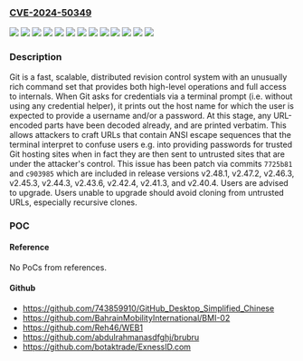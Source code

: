 ### [CVE-2024-50349](https://cve.mitre.org/cgi-bin/cvename.cgi?name=CVE-2024-50349)
![](https://img.shields.io/static/v1?label=Product&message=git&color=blue)
![](https://img.shields.io/static/v1?label=Version&message=%3C%3D%202.40.3%20&color=brightgreen)
![](https://img.shields.io/static/v1?label=Version&message=%3D%202.48.0%20&color=brightgreen)
![](https://img.shields.io/static/v1?label=Version&message=%3E%3D%202.41.0%2C%20%3C%3D%202.41.2%20&color=brightgreen)
![](https://img.shields.io/static/v1?label=Version&message=%3E%3D%202.42.0%2C%20%3C%3D%202.42.3%20&color=brightgreen)
![](https://img.shields.io/static/v1?label=Version&message=%3E%3D%202.43.0%2C%20%3C%3D%202.43.5%20&color=brightgreen)
![](https://img.shields.io/static/v1?label=Version&message=%3E%3D%202.44.0%2C%20%3C%3D%202.44.2%20&color=brightgreen)
![](https://img.shields.io/static/v1?label=Version&message=%3E%3D%202.45.0%2C%20%3C%3D%202.45.2%20&color=brightgreen)
![](https://img.shields.io/static/v1?label=Version&message=%3E%3D%202.46.0%2C%20%3C%3D%202.46.2%20&color=brightgreen)
![](https://img.shields.io/static/v1?label=Version&message=%3E%3D%202.47.0%2C%20%3C%202.47.2%20&color=brightgreen)
![](https://img.shields.io/static/v1?label=Vulnerability&message=CWE-116%3A%20Improper%20Encoding%20or%20Escaping%20of%20Output&color=brightgreen)
![](https://img.shields.io/static/v1?label=Vulnerability&message=CWE-147%3A%20Improper%20Neutralization%20of%20Input%20Terminators&color=brightgreen)
![](https://img.shields.io/static/v1?label=Vulnerability&message=CWE-150%3A%20Improper%20Neutralization%20of%20Escape%2C%20Meta%2C%20or%20Control%20Sequences&color=brightgreen)

### Description

Git is a fast, scalable, distributed revision control system with an unusually rich command set that provides both high-level operations and full access to internals. When Git asks for credentials via a terminal prompt (i.e. without using any credential helper), it prints out the host name for which the user is expected to provide a username and/or a password. At this stage, any URL-encoded parts have been decoded already, and are printed verbatim. This allows attackers to craft URLs that contain ANSI escape sequences that the terminal interpret to confuse users e.g. into providing passwords for trusted Git hosting sites when in fact they are then sent to untrusted sites that are under the attacker's control. This issue has been patch via commits `7725b81` and `c903985` which are included in release versions v2.48.1, v2.47.2, v2.46.3, v2.45.3, v2.44.3, v2.43.6, v2.42.4, v2.41.3, and v2.40.4. Users are advised to upgrade. Users unable to upgrade should avoid cloning from untrusted URLs, especially recursive clones.

### POC

#### Reference
No PoCs from references.

#### Github
- https://github.com/743859910/GitHub_Desktop_Simplified_Chinese
- https://github.com/BahrainMobilityInternational/BMI-02
- https://github.com/Reh46/WEB1
- https://github.com/abdulrahmanasdfghj/brubru
- https://github.com/botaktrade/ExnessID.com

